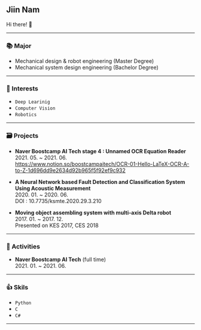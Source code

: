 ## Jiin Nam
Hi there! 👋 <br>

---

### 📚 Major
- Mechanical design & robot engineering (Master Degree)
- Mechanical system design engineering (Bachelor Degree)

---

### 👀 Interests
- `Deep Learinig`
- `Computer Vision`
- `Robotics`
 
---

### 🗃 Projects
- **Naver Boostcamp AI Tech stage 4 : Unnamed OCR Equation Reader**<br>2021. 05. ~ 2021. 06.<br>
  https://www.notion.so/boostcampaitech/OCR-01-Hello-LaTeX-OCR-A-to-Z-1d696dd9e2634d92b965f5f92ef9c932

- **A Neural Network based Fault Detection and Classification System Using Acoustic Measurement** <br>2020. 01. ~ 2020. 06.<br>
  DOI : 10.7735/ksmte.2020.29.3.210

- **Moving object assembling system with multi-axis Delta robot** <br>2017. 01. ~ 2017. 12.<br>
  Presented on KES 2017, CES 2018
  
---

### 🙌 Activities 
- **Naver Boostcamp AI Tech** (full time) <br>2021. 01. ~ 2021. 06.
 

---

### 👍 Skils 
- `Python`
- `C`
- `C#`
 
---

<!--
**zeen263/zeen263** is a ✨ _special_ ✨ repository because its `README.md` (this file) appears on your GitHub profile.

Here are some ideas to get you started:

- 🔭 I’m currently working on ...
- 🌱 I’m currently learning ...
- 👯 I’m looking to collaborate on ...
- 🤔 I’m looking for help with ...
- 💬 Ask me about ...
- 📫 How to reach me: ...
- 😄 Pronouns: ...
- ⚡ Fun fact: ...
-->
